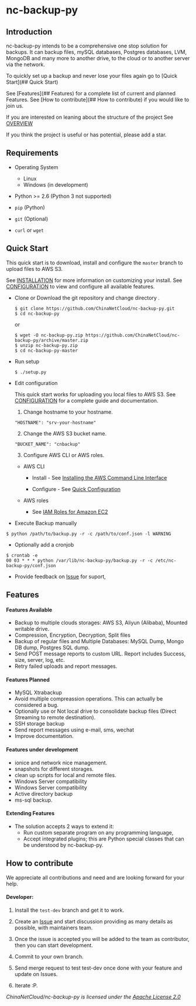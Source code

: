 # nc-backup-py

## Introduction

nc-backup-py intends to be a comprehensive one stop solution for backups. It can backup files, mySQL databases, Postgres databases, LVM, MongoDB and many more to another drive, to the cloud or to another server via the network.

To quickly set up a backup and never lose your files again go to [Quick Start](## Quick Start)

See [Features](## Features) for a complete list of current and planned Features.
See [How to contribute](## How to contribute) if you would like to join us.

If you are interested on leaning about the structure of the project
See [OVERVIEW](docs/OVERVIEW.md)

If you think the project is useful or has potential, please add a star.

## Requirements
* Operating System
  * Linux
  * Windows (in development)

* Python >= 2.6 (Python 3 not supported)
* `pip` (Python)
* `git` (Optional)
* `curl` or `wget`

## Quick Start

This quick start is to download, install and configure the `master` branch to upload files to AWS S3.

See [INSTALLATION](docs/INSTALLATION) for more information on customizing your install.
See [CONFIGURATION](docs/CONFIGURATION) to view and configure all available features.

* Clone or Download the git repository and change directory .
  ```
  $ git clone https://github.com/ChinaNetCloud/nc-backup-py.git
  $ cd nc-backup-py
  ```

  or

  ```
  $ wget -O nc-backup-py.zip https://github.com/ChinaNetCloud/nc-backup-py/archive/master.zip
  $ unzip nc-backup-py.zip
  $ cd nc-backup-py-master
  ```

* Run setup
  ```
  $ ./setup.py
  ```

* Edit configuration

  This quick start works for uploading you local files to AWS S3. See [CONFIGURATION](docs/CONFIGURATION) for a complete guide and documentation.

  1. Change hostname to your hostname.
    ```
    "HOSTNAME": "srv-your-hostname"
    ```

  2. Change the AWS S3 bucket name.
    ```
    "BUCKET_NAME": "cnbackup"
    ```

  3. Configure AWS CLI or AWS roles.

    * AWS CLI
      - Install - See [Installing the AWS Command Line Interface](http://docs.aws.amazon.com/cli/latest/userguide/installing.html)

      - Configure - See [Quick Configuration](http://docs.aws.amazon.com/cli/latest/userguide/cli-chap-getting-started.html#cli-quick-configuration)

    * AWS roles
      - See [IAM Roles for Amazon EC2](http://docs.aws.amazon.com/AWSEC2/latest/UserGuide/iam-roles-for-amazon-ec2.html)


* Execute Backup manually
```
$ python /path/to/backup.py -r -c /path/to/conf.json -l WARNING
```
* Optionally add a cronjob
```
$ crontab -e
00 03 * * * python /var/lib/nc-backup-py/backup.py -r -c /etc/nc-backup-py/conf.json
```

* Provide feedback on [Issue](https://github.com/ChinaNetCloud/nc-backup-py/issues) for suport,


## Features

#### Features Available
* Backup to multiple clouds storages: AWS S3, Aliyun (Alibaba), Mounted writable drive.
* Compression, Encryption, Decryption, Split files
* Backup of regular files and Multiple Databases: MySQL Dump, Mongo DB dump, Postgres SQL dump.
* Send POST message reports to custom URL. Report includes Success, size, server, log, etc.
* Retry failed uploads and report messages.

#### Features Planned
* MySQL Xtrabackup
* Avoid multiple compreassion operations. This can actually be considered a bug.
* Optionally use or Not local drive to consolidate backup files (Direct Streaming to remote destination).
* SSH storage backup
* Send report messages using e-mail, sms, wechat
* Improve documentation.

#### Features under development
* ionice and network nice management.
* snapshots for different storages.
* clean up scripts for local and remote files.
* Windows Server compatibility
* Windows Server compatibility
* Active directory backup
* ms-sql backup.

#### Extending Features
* The solution accepts 2 ways to extend it:
  * Run custom separate program on any programming language,
  * Accept integrated plugins; this are Python special classes that can be understood by nc-backup-py.

## How to contribute

We appreciate all contributions and need and are looking forward for your help.

#### Developer:
1. Install the `test-dev` branch and get it to work.

2. Create an [Issue](https://github.com/ChinaNetCloud/nc-backup-py/issues) and start discussion providing as many details as possible, with maintainers team.

3. Once the issue is accepted you will be added to the team as contributor, then you can start development.

4. Commit to your own branch.

5. Send merge request to test test-dev once done with your feature and update on Issues.

6. Iterate :P.

*ChinaNetCloud/nc-backup-py is licensed under the
[Apache License 2.0](LICENSE)*
